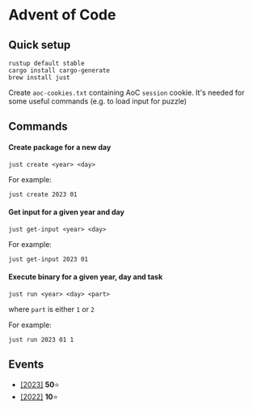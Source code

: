 # Advent of Code

## Quick setup
``` shell
rustup default stable
cargo install cargo-generate
brew install just
```

Create `aoc-cookies.txt` containing AoC `session` cookie. It's needed for some useful commands (e.g. to load input for puzzle)

## Commands

#### Create package for a new day
```shell
just create <year> <day>
```

For example:
```shell
just create 2023 01
```

#### Get input for a given year and day
```shell
just get-input <year> <day>
```

For example:
```shell
just get-input 2023 01
```

####  Execute binary for a given year, day and task
```shell
just run <year> <day> <part>
```
where `part` is either `1` or `2`

For example:
```shell
just run 2023 01 1
```

## Events
* [[2023]](2023/README.md) **50**⭐
* [[2022]](2022/README.md) **10**⭐